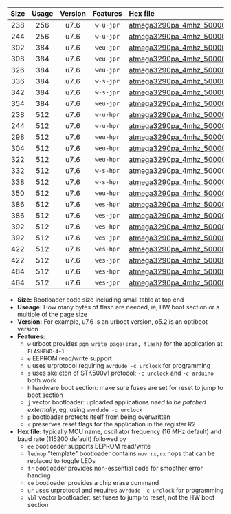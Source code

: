 |Size|Usage|Version|Features|Hex file|
|:-:|:-:|:-:|:-:|:--|
|238|256|u7.6|`w-u-jpr`|[atmega3290pa_4mhz_500000bps_ur_vbl.hex](https://raw.githubusercontent.com/stefanrueger/urboot/main//atmega3290pa_4mhz_500000bps_ur_vbl.hex)|
|244|256|u7.6|`w-u-jpr`|[atmega3290pa_4mhz_500000bps_lednop_ur_vbl.hex](https://raw.githubusercontent.com/stefanrueger/urboot/main//atmega3290pa_4mhz_500000bps_lednop_ur_vbl.hex)|
|302|384|u7.6|`weu-jpr`|[atmega3290pa_4mhz_500000bps_ee_ur_vbl.hex](https://raw.githubusercontent.com/stefanrueger/urboot/main//atmega3290pa_4mhz_500000bps_ee_ur_vbl.hex)|
|308|384|u7.6|`weu-jpr`|[atmega3290pa_4mhz_500000bps_ee_lednop_ur_vbl.hex](https://raw.githubusercontent.com/stefanrueger/urboot/main//atmega3290pa_4mhz_500000bps_ee_lednop_ur_vbl.hex)|
|326|384|u7.6|`weu-jpr`|[atmega3290pa_4mhz_500000bps_ee_lednop_fr_ur_vbl.hex](https://raw.githubusercontent.com/stefanrueger/urboot/main//atmega3290pa_4mhz_500000bps_ee_lednop_fr_ur_vbl.hex)|
|336|384|u7.6|`w-s-jpr`|[atmega3290pa_4mhz_500000bps_vbl.hex](https://raw.githubusercontent.com/stefanrueger/urboot/main//atmega3290pa_4mhz_500000bps_vbl.hex)|
|342|384|u7.6|`w-s-jpr`|[atmega3290pa_4mhz_500000bps_lednop_vbl.hex](https://raw.githubusercontent.com/stefanrueger/urboot/main//atmega3290pa_4mhz_500000bps_lednop_vbl.hex)|
|354|384|u7.6|`weu-jpr`|[atmega3290pa_4mhz_500000bps_ee_lednop_fr_ce_ur_vbl.hex](https://raw.githubusercontent.com/stefanrueger/urboot/main//atmega3290pa_4mhz_500000bps_ee_lednop_fr_ce_ur_vbl.hex)|
|238|512|u7.6|`w-u-hpr`|[atmega3290pa_4mhz_500000bps_ur.hex](https://raw.githubusercontent.com/stefanrueger/urboot/main//atmega3290pa_4mhz_500000bps_ur.hex)|
|244|512|u7.6|`w-u-hpr`|[atmega3290pa_4mhz_500000bps_lednop_ur.hex](https://raw.githubusercontent.com/stefanrueger/urboot/main//atmega3290pa_4mhz_500000bps_lednop_ur.hex)|
|298|512|u7.6|`weu-hpr`|[atmega3290pa_4mhz_500000bps_ee_ur.hex](https://raw.githubusercontent.com/stefanrueger/urboot/main//atmega3290pa_4mhz_500000bps_ee_ur.hex)|
|304|512|u7.6|`weu-hpr`|[atmega3290pa_4mhz_500000bps_ee_lednop_ur.hex](https://raw.githubusercontent.com/stefanrueger/urboot/main//atmega3290pa_4mhz_500000bps_ee_lednop_ur.hex)|
|322|512|u7.6|`weu-hpr`|[atmega3290pa_4mhz_500000bps_ee_lednop_fr_ur.hex](https://raw.githubusercontent.com/stefanrueger/urboot/main//atmega3290pa_4mhz_500000bps_ee_lednop_fr_ur.hex)|
|332|512|u7.6|`w-s-hpr`|[atmega3290pa_4mhz_500000bps.hex](https://raw.githubusercontent.com/stefanrueger/urboot/main//atmega3290pa_4mhz_500000bps.hex)|
|338|512|u7.6|`w-s-hpr`|[atmega3290pa_4mhz_500000bps_lednop.hex](https://raw.githubusercontent.com/stefanrueger/urboot/main//atmega3290pa_4mhz_500000bps_lednop.hex)|
|350|512|u7.6|`weu-hpr`|[atmega3290pa_4mhz_500000bps_ee_lednop_fr_ce_ur.hex](https://raw.githubusercontent.com/stefanrueger/urboot/main//atmega3290pa_4mhz_500000bps_ee_lednop_fr_ce_ur.hex)|
|386|512|u7.6|`wes-hpr`|[atmega3290pa_4mhz_500000bps_ee.hex](https://raw.githubusercontent.com/stefanrueger/urboot/main//atmega3290pa_4mhz_500000bps_ee.hex)|
|386|512|u7.6|`wes-jpr`|[atmega3290pa_4mhz_500000bps_ee_vbl.hex](https://raw.githubusercontent.com/stefanrueger/urboot/main//atmega3290pa_4mhz_500000bps_ee_vbl.hex)|
|392|512|u7.6|`wes-hpr`|[atmega3290pa_4mhz_500000bps_ee_lednop.hex](https://raw.githubusercontent.com/stefanrueger/urboot/main//atmega3290pa_4mhz_500000bps_ee_lednop.hex)|
|392|512|u7.6|`wes-jpr`|[atmega3290pa_4mhz_500000bps_ee_lednop_vbl.hex](https://raw.githubusercontent.com/stefanrueger/urboot/main//atmega3290pa_4mhz_500000bps_ee_lednop_vbl.hex)|
|422|512|u7.6|`wes-hpr`|[atmega3290pa_4mhz_500000bps_ee_lednop_fr.hex](https://raw.githubusercontent.com/stefanrueger/urboot/main//atmega3290pa_4mhz_500000bps_ee_lednop_fr.hex)|
|422|512|u7.6|`wes-jpr`|[atmega3290pa_4mhz_500000bps_ee_lednop_fr_vbl.hex](https://raw.githubusercontent.com/stefanrueger/urboot/main//atmega3290pa_4mhz_500000bps_ee_lednop_fr_vbl.hex)|
|464|512|u7.6|`wes-hpr`|[atmega3290pa_4mhz_500000bps_ee_lednop_fr_ce.hex](https://raw.githubusercontent.com/stefanrueger/urboot/main//atmega3290pa_4mhz_500000bps_ee_lednop_fr_ce.hex)|
|464|512|u7.6|`wes-jpr`|[atmega3290pa_4mhz_500000bps_ee_lednop_fr_ce_vbl.hex](https://raw.githubusercontent.com/stefanrueger/urboot/main//atmega3290pa_4mhz_500000bps_ee_lednop_fr_ce_vbl.hex)|

- **Size:** Bootloader code size including small table at top end
- **Useage:** How many bytes of flash are needed, ie, HW boot section or a multiple of the page size
- **Version:** For example, u7.6 is an urboot version, o5.2 is an optiboot version
- **Features:**
  + `w` urboot provides `pgm_write_page(sram, flash)` for the application at `FLASHEND-4+1`
  + `e` EEPROM read/write support
  + `u` uses urprotocol requiring `avrdude -c urclock` for programming
  + `s` uses skeleton of STK500v1 protocol; `-c urclock` and `-c arduino` both work
  + `h` hardware boot section: make sure fuses are set for reset to jump to boot section
  + `j` vector bootloader: uploaded applications *need to be patched externally*, eg, using `avrdude -c urclock`
  + `p` bootloader protects itself from being overwritten
  + `r` preserves reset flags for the application in the register R2
- **Hex file:** typically MCU name, oscillator frequency (16 MHz default) and baud rate (115200 default) followed by
  + `ee` bootloader supports EEPROM read/write
  + `lednop` "template" bootloader contains `mov rx,rx` nops that can be replaced to toggle LEDs
  + `fr` bootloader provides non-essential code for smoother error handing
  + `ce` bootloader provides a chip erase command
  + `ur` uses urprotocol and requires `avrdude -c urclock` for programming
  + `vbl` vector bootloader: set fuses to jump to reset, not the HW boot section
